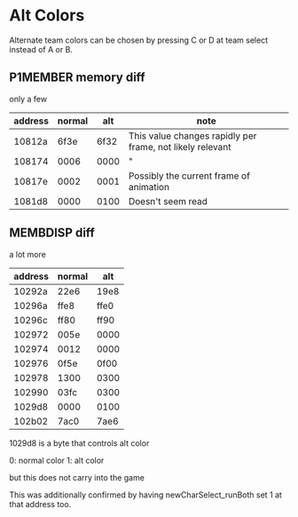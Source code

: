 # Alt Colors

Alternate team colors can be chosen by pressing C or D at team select instead of A or B.

## P1MEMBER memory diff

only a few

| address | normal | alt  | note                                                      |
| ------- | ------ | ---- | --------------------------------------------------------- |
| 10812a  | 6f3e   | 6f32 | This value changes rapidly per frame, not likely relevant |
| 108174  | 0006   | 0000 | "                                                         |
| 10817e  | 0002   | 0001 | Possibly the current frame of animation                   |
| 1081d8  | 0000   | 0100 | Doesn't seem read                                         |

## MEMBDISP diff

a lot more

| address | normal | alt  |
| ------- | ------ | ---- |
| 10292a  | 22e6   | 19e8 |
| 10296a  | ffe8   | ffe0 |
| 10296c  | ff80   | ff90 |
| 102972  | 005e   | 0000 |
| 102974  | 0012   | 0000 |
| 102976  | 0f5e   | 0f00 |
| 102978  | 1300   | 0300 |
| 102990  | 03fc   | 0300 |
| 1029d8  | 0000   | 0100 |
| 102b02  | 7ac0   | 7ae6 |

1029d8 is a byte that controls alt color

0: normal color
1: alt color

but this does not carry into the game

This was additionally confirmed by having newCharSelect_runBoth set 1 at that address too.
